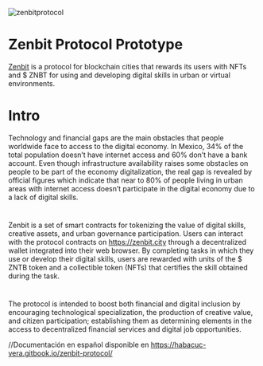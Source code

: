 ![zenbitprotocol](https://ethglobal.s3.amazonaws.com/recpOPti0sCFpOzyf/Zenbit.gif)

# Zenbit Protocol Prototype

[Zenbit](http://zenbit.city/) is a protocol for blockchain cities that rewards its users with NFTs and $ ZNBT for using and developing digital skills in urban or virtual environments.

# Intro

Technology and financial gaps are the main obstacles that people worldwide face to access to the digital economy. In Mexico, 34% of the total population doesn’t have internet access and 60% don’t have a bank account. Even though infrastructure availability raises some obstacles on people to be part of the economy digitalization, the real gap is revealed by official figures which indicate that near to 80% of people living in urban areas with internet access doesn’t participate in the digital economy due to a lack of digital skills.

#

Zenbit is a set of smart contracts for tokenizing the value of digital skills, creative assets, and urban governance participation. Users can interact with the protocol contracts on https://zenbit.city through a decentralized wallet integrated into their web browser. By completing tasks in which they use or develop their digital skills, users are rewarded with units of the $ ZNTB token and a collectible token (NFTs) that certifies the skill obtained during the task. 
#

The protocol is intended to boost both financial and digital inclusion by encouraging technological specialization, the production of creative value, and citizen participation; establishing them as determining elements in the access to decentralized financial services and digital job opportunities.

//Documentación en español disponible en https://habacuc-vera.gitbook.io/zenbit-protocol/

